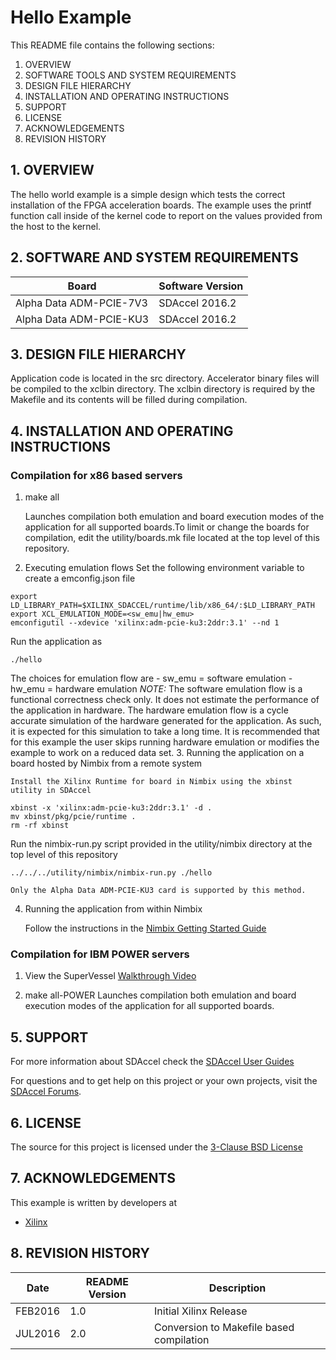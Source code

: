 Hello Example 
======================

This README file contains the following sections:

1. OVERVIEW
2. SOFTWARE TOOLS AND SYSTEM REQUIREMENTS
3. DESIGN FILE HIERARCHY
4. INSTALLATION AND OPERATING INSTRUCTIONS
5. SUPPORT
6. LICENSE
7. ACKNOWLEDGEMENTS
8. REVISION HISTORY


## 1. OVERVIEW
The hello world example is a simple design which tests the correct installation of the FPGA acceleration boards. The example uses the printf function call inside of the kernel code to report on the values provided from the host to the kernel.

## 2. SOFTWARE AND SYSTEM REQUIREMENTS
Board | Software Version
------|---------
Alpha Data ADM-PCIE-7V3|SDAccel 2016.2
Alpha Data ADM-PCIE-KU3|SDAccel 2016.2


## 3. DESIGN FILE HIERARCHY
Application code is located in the src directory. Accelerator binary files will be compiled to the xclbin directory. The xclbin directory is required by the Makefile and its contents will be filled during compilation.

## 4. INSTALLATION AND OPERATING INSTRUCTIONS
### Compilation for x86 based servers
1. make all

	Launches compilation both emulation and board execution modes of the application for all supported boards.To limit or change the boards for compilation, edit the utility/boards.mk file located at the top level of this repository.

2. Executing emulation flows
Set the following environment variable to create a emconfig.json file
```
export LD_LIBRARY_PATH=$XILINX_SDACCEL/runtime/lib/x86_64/:$LD_LIBRARY_PATH
export XCL_EMULATION_MODE=<sw_emu|hw_emu>
emconfigutil --xdevice 'xilinx:adm-pcie-ku3:2ddr:3.1' --nd 1
```
Run the application as
```
./hello
```
The choices for emulation flow are
		- sw_emu = software emulation
		- hw_emu = hardware emulation
*NOTE:* The software emulation flow is a functional correctness check only. It does not estimate the performance of the application in hardware.
The hardware emulation flow is a cycle accurate simulation of the hardware generated for the application. As such, it is expected for this simulation to take a long time.
It is recommended that for this example the user skips running hardware emulation or modifies the example to work on a reduced data set.
3. Running the application on a board hosted by Nimbix from a remote system

	Install the Xilinx Runtime for board in Nimbix using the xbinst utility in SDAccel
```
xbinst -x 'xilinx:adm-pcie-ku3:2ddr:3.1' -d .
mv xbinst/pkg/pcie/runtime . 
rm -rf xbinst
```
Run the nimbix-run.py script provided in the utility/nimbix directory at the top level of this repository
```
../../../utility/nimbix/nimbix-run.py ./hello
```

	Only the Alpha Data ADM-PCIE-KU3 card is supported by this method.
4. Running the application from within Nimbix

	Follow the instructions in the [Nimbix Getting Started Guide][]

### Compilation for IBM POWER servers
1. View the SuperVessel [Walkthrough Video][]

2. make all-POWER
	Launches compilation both emulation and board execution modes of the application for all supported boards.

## 5. SUPPORT
For more information about SDAccel check the [SDAccel User Guides][]

For questions and to get help on this project or your own projects, visit the [SDAccel Forums][].

## 6. LICENSE
The source for this project is licensed under the [3-Clause BSD License][]

## 7. ACKNOWLEDGEMENTS
This example is written by developers at
- [Xilinx](http://www.xilinx.com)

## 8. REVISION HISTORY
Date | README Version | Description
-----|----------------|------------
FEB2016|1.0|Initial Xilinx Release
JUL2016|2.0|Conversion to Makefile based compilation
[3-Clause BSD License]: LICENSE.md
[SDAccel Forums]: https://forums.xilinx.com/t5/SDAccel/bd-p/SDx
[SDAccel User Guides]: http://www.xilinx.com/support/documentation-navigation/development-tools/software-development/sdaccel.html?resultsTablePreSelect=documenttype:SeeAll#documentation
[Nimbix Getting Started Guide]: http://www.xilinx.com/member/sdaccel_ea_40hr/Getting_Started_with_SDAccel_on_Nimbix_cloud.pdf
[Walkthrough Video]: http://bcove.me/6pp0o482